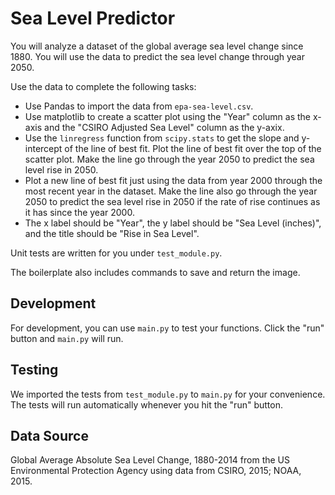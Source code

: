 # Sea Level Predictor

You will analyze a dataset of the global average sea level change since 1880. You will use the data to predict the sea level change through year 2050.

Use the data to complete the following tasks:

* Use Pandas to import the data from `epa-sea-level.csv`.
* Use matplotlib to create a scatter plot using the "Year" column as the x-axis and the "CSIRO Adjusted Sea Level" column as the y-axix.
* Use the `linregress` function from `scipy.stats` to get the slope and y-intercept of the line of best fit. Plot the line of best fit over the top of the scatter plot. Make the line go through the year 2050 to predict the sea level rise in 2050.
* Plot a new line of best fit just using the data from year 2000 through the most recent year in the dataset. Make the line also go through the year 2050 to predict the sea level rise in 2050 if the rate of rise continues as it has since the year 2000.
* The x label should be "Year", the y label should be "Sea Level (inches)", and the title should be "Rise in Sea Level".

Unit tests are written for you under `test_module.py`.

The boilerplate also includes commands to save and return the image.

## Development

For development, you can use `main.py` to test your functions. Click the "run" button and `main.py` will run.

## Testing

We imported the tests from `test_module.py` to `main.py` for your convenience. The tests will run automatically whenever you hit the "run" button.

## Data Source

Global Average Absolute Sea Level Change, 1880-2014 from the US Environmental Protection Agency using data from CSIRO, 2015; NOAA, 2015.